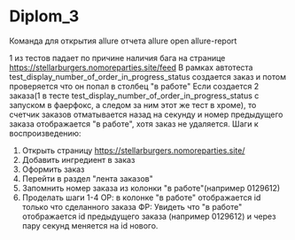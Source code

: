 # Diplom_3
Команда для открытия allure отчета
allure open allure-report


1 из тестов падает по причине наличия бага на странице https://stellarburgers.nomoreparties.site/feed
В рамках автотеста test_display_number_of_order_in_progress_status
создается заказ и потом проверяется что он попал в столбец "в работе"
Если создается 2 заказа(1 в тесте test_display_number_of_order_in_progress_status с запуском в фаерфокс, 
а следом за ним этот же тест в хроме), то счетчик заказов отматывается назад на секунду 
и номер предыдущего заказа отображается "в работе", хотя заказ не удаляется.
Шаги к воспроизведению: 
1. Открыть страницу https://stellarburgers.nomoreparties.site/
2. Добавить ингредиент в заказ
3. Оформить заказ
4. Перейти в раздел "лента заказов"
5. Запомнить номер заказа из колонки "в работе"(например 0129612)
6. Проделать шаги 1-4 
ОР: в колонке "в работе" отображается id только что сделанного заказа
ФР: Увидеть что "в работе" отображается id предыдущего заказа (например 0129612) и через пару секунд меняется на id нового.